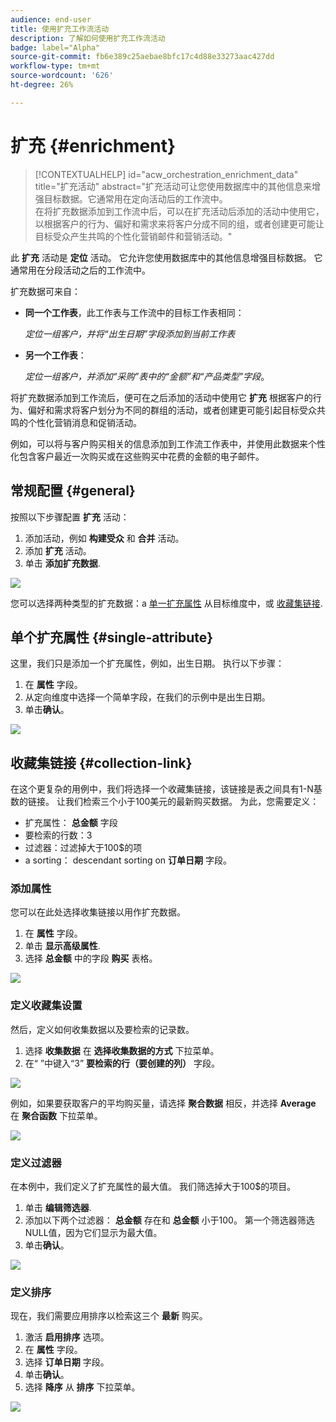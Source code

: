 ```yaml
---
audience: end-user
title: 使用扩充工作流活动
description: 了解如何使用扩充工作流活动
badge: label="Alpha"
source-git-commit: fb6e389c25aebae8bfc17c4d88e33273aac427dd
workflow-type: tm+mt
source-wordcount: '626'
ht-degree: 26%

---
```



# 扩充 {#enrichment}

>[!CONTEXTUALHELP]
>id="acw_orchestration_enrichment_data"
>title="扩充活动"
>abstract="扩充活动可让您使用数据库中的其他信息来增强目标数据。它通常用在定向活动后的工作流中。<br/>在将扩充数据添加到工作流中后，可以在扩充活动后添加的活动中使用它，以根据客户的行为、偏好和需求来将客户分成不同的组，或者创建更可能让目标受众产生共鸣的个性化营销邮件和营销活动。"

此 **扩充** 活动是 **定位** 活动。 它允许您使用数据库中的其他信息增强目标数据。 它通常用在分段活动之后的工作流中。

扩充数据可来自：

* **同一个工作表**，此工作表与工作流中的目标工作表相同：

  *定位一组客户，并将“出生日期”字段添加到当前工作表*

* **另一个工作表**：

  *定位一组客户，并添加“采购”表中的“金额”和“产品类型”字段*。

将扩充数据添加到工作流后，便可在之后添加的活动中使用它 **扩充** 根据客户的行为、偏好和需求将客户划分为不同的群组的活动，或者创建更可能引起目标受众共鸣的个性化营销消息和促销活动。

例如，可以将与客户购买相关的信息添加到工作流工作表中，并使用此数据来个性化包含客户最近一次购买或在这些购买中花费的金额的电子邮件。

## 常规配置 {#general}

按照以下步骤配置 **扩充** 活动：

1. 添加活动，例如 **构建受众** 和 **合并** 活动。
1. 添加 **扩充** 活动。
1. 单击 **添加扩充数据**.

![](../assets/workflow-enrichment1.png)

您可以选择两种类型的扩充数据：a [单一扩充属性](#single-attribute) 从目标维度中，或 [收藏集链接](#collection-link).

## 单个扩充属性 {#single-attribute}

这里，我们只是添加一个扩充属性，例如，出生日期。 执行以下步骤：

1. 在 **属性** 字段。
1. 从定向维度中选择一个简单字段，在我们的示例中是出生日期。
1. 单击&#x200B;**确认**。

![](../assets/workflow-enrichment2.png)

## 收藏集链接 {#collection-link}

在这个更复杂的用例中，我们将选择一个收藏集链接，该链接是表之间具有1-N基数的链接。 让我们检索三个小于100美元的最新购买数据。 为此，您需要定义：

* 扩充属性： **总金额** 字段
* 要检索的行数：3
* 过滤器：过滤掉大于100$的项
* a sorting： descendant sorting on **订单日期** 字段。

### 添加属性

您可以在此处选择收集链接以用作扩充数据。

1. 在 **属性** 字段。
1. 单击 **显示高级属性**.
1. 选择 **总金额** 中的字段 **购买** 表格。

![](../assets/workflow-enrichment3.png)

### 定义收藏集设置

然后，定义如何收集数据以及要检索的记录数。

1. 选择 **收集数据** 在 **选择收集数据的方式** 下拉菜单。
1. 在“ ”中键入“3” **要检索的行（要创建的列）** 字段。

![](../assets/workflow-enrichment4.png)

例如，如果要获取客户的平均购买量，请选择 **聚合数据** 相反，并选择 **Average** 在 **聚合函数** 下拉菜单。

![](../assets/workflow-enrichment5.png)

### 定义过滤器

在本例中，我们定义了扩充属性的最大值。 我们筛选掉大于100$的项目。

1. 单击 **编辑筛选器**.
1. 添加以下两个过滤器： **总金额** 存在和 **总金额** 小于100。 第一个筛选器筛选NULL值，因为它们显示为最大值。
1. 单击&#x200B;**确认**。

![](../assets/workflow-enrichment6.png)

### 定义排序

现在，我们需要应用排序以检索这三个 **最新** 购买。

1. 激活 **启用排序** 选项。
1. 在 **属性** 字段。
1. 选择 **订单日期** 字段。
1. 单击&#x200B;**确认**。
1. 选择 **降序** 从 **排序** 下拉菜单。

![](../assets/workflow-enrichment7.png)

<!--

Add other fields
use it in delivery


cardinality between the tables (1-N)
1. select attribute to use as enrichment data

    display advanced fields option
    i button

    note: attributes from the target dimension

1. Select how the data is collected
1. number of records to retrieve if want to retrieve a collection of multiple records
1. Apply filters and build rule

    select an existing filter
    save the filter for reuse
    view results of the filter visually or in code view

1. sort records using an attribute

leverage enrichment data in campaign

where we can use the enrichment data: personalize email, other use cases?

## Example

-->
